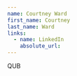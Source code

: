 ```yaml
---
name: Courtney Ward
first_name: Courtney
last_name: Ward
links:
  - name: LinkedIn
    absolute_url: 
---
```

QUB
